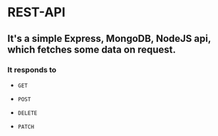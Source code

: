 # REST-API

## It's a simple Express, MongoDB, NodeJS api, which fetches some data on request.

### It responds to 

+ `GET`

+ `POST`

+ `DELETE`

+ `PATCH`
